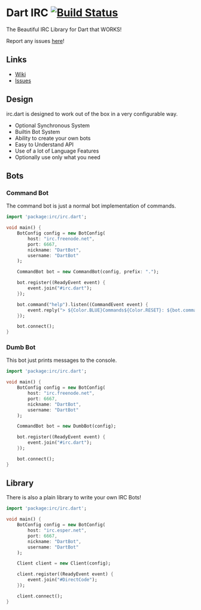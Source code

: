 # Dart IRC [![Build Status](https://drone.io/github.com/kaendfinger/irc.dart/status.png)](https://drone.io/github.com/kaendfinger/irc.dart/latest)

The Beautiful IRC Library for Dart that WORKS!

Report any issues [here](https://github.com/kaendfinger/irc.dart/issues/new)!

## Links

- [Wiki](https://github.com/kaendfinger/irc.dart/wiki)
- [Issues](https://github.com/kaendfinger/irc.dart/issues)

## Design

irc.dart is designed to work out of the box in a very configurable way.

- Optional Synchronous System
- Builtin Bot System
- Ability to create your own bots
- Easy to Understand API
- Use of a lot of Language Features
- Optionally use only what you need

## Bots

### Command Bot
The command bot is just a normal bot implementation of commands.

```dart
import 'package:irc/irc.dart';

void main() {
    BotConfig config = new BotConfig(
        host: "irc.freenode.net",
        port: 6667,
        nickname: "DartBot",
        username: "DartBot"
    );

    CommandBot bot = new CommandBot(config, prefix: ".");

    bot.register((ReadyEvent event) {
        event.join("#irc.dart");
    });

    bot.command("help").listen((CommandEvent event) {
        event.reply("> ${Color.BLUE}Commands${Color.RESET}: ${bot.commands.keys.join(', ')}");
    });

    bot.connect();
}
```

### Dumb Bot

This bot just prints messages to the console.

```dart
import 'package:irc/irc.dart';

void main() {
    BotConfig config = new BotConfig(
        host: "irc.freenode.net",
        port: 6667,
        nickname: "DartBot",
        username: "DartBot"
    );

    CommandBot bot = new DumbBot(config);

    bot.register((ReadyEvent event) {
        event.join("#irc.dart");
    });

    bot.connect();
}
```

## Library

There is also a plain library to write your own IRC Bots!

```dart
import 'package:irc/irc.dart';

void main() {
    BotConfig config = new BotConfig(
        host: "irc.esper.net",
        port: 6667,
        nickname: "DartBot",
        username: "DartBot"
    );

    Client client = new Client(config);

    client.register((ReadyEvent event) {
        event.join("#DirectCode");
    });

    client.connect();
}
```
